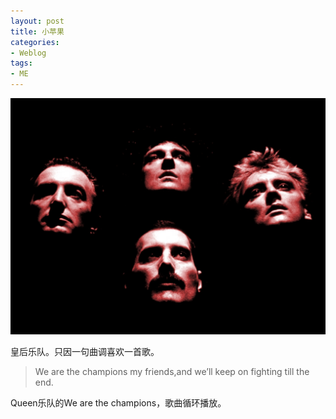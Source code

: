 ```yaml
---
layout: post
title: 小苹果 
categories:
- Weblog
tags:
- ME
---
```

![We are the champions](/media/pics/20141007-Queen.jpg)    

皇后乐队。只因一句曲调喜欢一首歌。    

> We are the champions my friends,and we’ll keep on fighting till the end.    

Queen乐队的We are the champions，歌曲循环播放。